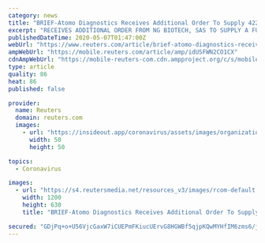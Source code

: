 ```yaml
---
category: news
title: "BRIEF-Atomo Diagnostics Receives Additional Order To Supply 422,000 COVID-19 Test Devices"
excerpt: "RECEIVES ADDITIONAL ORDER FROM NG BIOTECH, SAS TO SUPPLY A FURTHER 422,000 COVID-19 TEST DEVICES Source text for Eikon: Further company coverage: Our Standards:The Thomson Reuters Trust Principles."
publishedDateTime: 2020-05-07T01:47:00Z
webUrl: "https://www.reuters.com/article/brief-atomo-diagnostics-receives-additio-idUSFWN2CO1CX"
ampWebUrl: "https://mobile.reuters.com/article/amp/idUSFWN2CO1CX"
cdnAmpWebUrl: "https://mobile-reuters-com.cdn.ampproject.org/c/s/mobile.reuters.com/article/amp/idUSFWN2CO1CX"
type: article
quality: 86
heat: 86
published: false

provider:
  name: Reuters
  domain: reuters.com
  images:
    - url: "https://insideout.app/coronavirus/assets/images/organizations/reuters.com-50x50.jpg"
      width: 50
      height: 50

topics:
  - Coronavirus

images:
  - url: "https://s4.reutersmedia.net/resources_v3/images/rcom-default.png"
    width: 1200
    height: 630
    title: "BRIEF-Atomo Diagnostics Receives Additional Order To Supply 422,000 COVID-19 Test Devices"

secured: "GDjPq+o+U56VjcGaxW7iCUEPmFKiucUErvG8HGWBf5qjpKQwMYHfIM6zms6/jgGqpBBKFVHtTHHqmoefMQdcFiqOWYelwapNaN784yUddBFV+AM75yjxYxrolWU6rfYBZf1D9dgAjr9iWaT5GuVmM6kRxwpxCAuL9sS/5MqFNy9iudsIvbF2d+K6gOwolyYwA186L/yP04e+Nu04nvAFX1X7pBtIqNUUrldPwnMm4xQgsKzDMuZFUjEhAd+O9tcwjJgDmH5FZEI2qS/mYJK7AET6SwRp5RpTIgbZxXk8H3p74Stiqg6N6TAqYHeatWl/;3hML6KCrQO8TZ86gxUqElw=="
---
```


